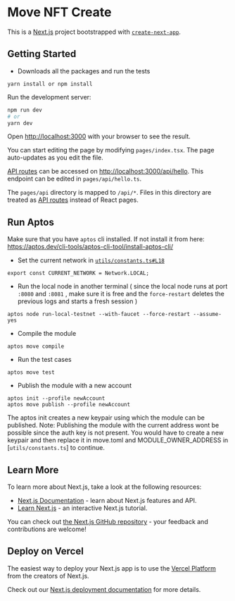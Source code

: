 # Move NFT Create

This is a [Next.js](https://nextjs.org/) project bootstrapped with [`create-next-app`](https://github.com/vercel/next.js/tree/canary/packages/create-next-app).

## Getting Started

- Downloads all the packages and run the tests
```
yarn install or npm install 
```

Run the development server:

```bash
npm run dev
# or
yarn dev
```

Open [http://localhost:3000](http://localhost:3000) with your browser to see the result.

You can start editing the page by modifying `pages/index.tsx`. The page auto-updates as you edit the file.

[API routes](https://nextjs.org/docs/api-routes/introduction) can be accessed on [http://localhost:3000/api/hello](http://localhost:3000/api/hello). This endpoint can be edited in `pages/api/hello.ts`.

The `pages/api` directory is mapped to `/api/*`. Files in this directory are treated as [API routes](https://nextjs.org/docs/api-routes/introduction) instead of React pages.

## Run Aptos

Make sure that you have `aptos` cli installed. If not install it from here: https://aptos.dev/cli-tools/aptos-cli-tool/install-aptos-cli/

- Set the current network in [`utils/constants.ts#L18`](./utils/constants.ts#L18)
```
export const CURRENT_NETWORK = Network.LOCAL;
```
- Run the local node in another terminal ( since the local node runs at port `:8080` and `:8081` , make sure it is free and the `force-restart` deletes the previous logs and starts a fresh session )
```
aptos node run-local-testnet --with-faucet --force-restart --assume-yes
```
- Compile the module
```
aptos move compile
```
- Run the test cases
```
aptos move test
```
- Publish the module with a new account
```
aptos init --profile newAccount
aptos move publish --profile newAccount
```
The aptos init creates a new keypair using which the module can be published.
Note: Publishing the module with the current address wont be possible since the auth key is not present. You would have to create a new keypair and then
replace it in move.toml and MODULE_OWNER_ADDRESS in [`utils/constants.ts`] to continue.

## Learn More

To learn more about Next.js, take a look at the following resources:

- [Next.js Documentation](https://nextjs.org/docs) - learn about Next.js features and API.
- [Learn Next.js](https://nextjs.org/learn) - an interactive Next.js tutorial.

You can check out [the Next.js GitHub repository](https://github.com/vercel/next.js/) - your feedback and contributions are welcome!

## Deploy on Vercel

The easiest way to deploy your Next.js app is to use the [Vercel Platform](https://vercel.com/new?utm_medium=default-template&filter=next.js&utm_source=create-next-app&utm_campaign=create-next-app-readme) from the creators of Next.js.

Check out our [Next.js deployment documentation](https://nextjs.org/docs/deployment) for more details.
